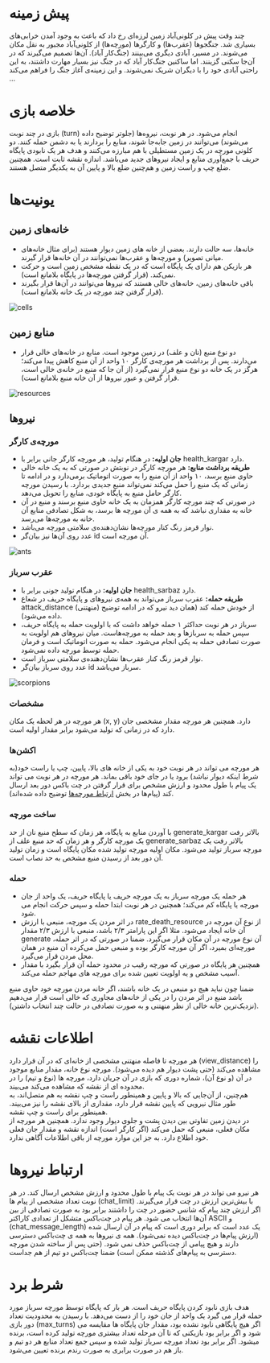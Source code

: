 # پیش زمینه
چند وقت پیش در کلونی‌آباد زمین لرزه‌ای رخ داد که باعث به وجود آمدن خرابی‌های بسیاری شد. جنگجوها (عقرب‌ها) و کارگر‌ها (مورچه‌ها) از کلونی‌آباد مجبور به نقل مکان می‌شوند. در مسیر، آبادی دیگری می‌بینند (جنگ‌کار آباد). آن‌ها تصمیم می‌گیرند که در آن‌جا سکنی گزینند. اما ساکنین جنگ‌کار آباد که در جنگ نیز بسیار مهارت داشتند، به این راحتی آبادی خود را با دیگران شریک نمی‌شوند. و این زمینه‌ی آغاز جنگ را فراهم می‌کند ...

# خلاصه بازی
بازی در چند نوبت (turn) انجام می‌شود. در هر نوبت، نیروه‌ها (جلوتر توضیح داده می‌شوند) می‌توانند در زمین جابه‌جا شوند، منابع را بردارند یا به دشمن حمله کنند.
دو کلونی مورچه در یک زمین مستطیلی با هم مبارزه می‌کنند و هدف هر یک نابودی پایگاه حریف با جمع‌آوری منابع و ایجاد نیروهای جدید می‌باشد. اندازه نقشه ثابت است. همچنین ضلع چپ و راست زمین و هم‌چنین ضلع بالا و پایین آن به یکدیگر متصل هستند.

# یونیت‌ها
## خانه‌های زمین
* خانه‌ها، سه حالت دارند. بعضی از خانه های زمین دیوار هستند (برای مثال خانه‌های میانی تصویر) و مورچه‌ها و عقرب‌ها نمی‌توانند در آن خانه‌ها قرار گیرند.
* هر بازیکن هم دارای یک پایگاه است که در یک نقطه مشخص زمین است و حرکت نمی‌کند. (قرار گرفتن مورچه‌ها در پایگاه بلامانع است).  
* باقی خانه‌های زمین، خانه‌های خالی هستند که نیرو‌ها می‌توانند در آن‌ها قرار بگیرند (قرار گرفتن چند مورچه در یک خانه بلامانع است).
  
   
![cells](https://github.com/SharifAIChallenge/AIC21-Doc/blob/master/images/Cells.png?raw=true)
  
## منابع زمین
* دو نوع منبع (نان و علف) در زمین موجود است. منابع در خانه‌های خالی قرار می‌دارند. پس از برداشت هر مورچه‌ی کارگر ۱۰ واحد از آن منبع کاهش پیدا می‌کند؛ هرگز در یک خانه دو نوع منبع قرار نمی‌گیرد (از آن جا که منبع در خانه‌ی خالی است، قرار گرفتن و عبور نیروها از آن خانه منبع بلامانع است).
  
![resources](https://github.com/SharifAIChallenge/AIC21-Doc/blob/master/images/Resources.png?raw=true)
  
## نیروها
### مورچه‌ی کارگر
  * **جان اولیه:** در هنگام تولید، هر مورچه کارگر جانی برابر با health_kargar دارد.
  * **طریقه برداشت منابع:** هر مورچه کارگر در نوبتش در صورتی که به یک خانه خالی حاوی منبع برسد، ۱۰ واحد از آن منبع را به صورت اتوماتیک برمی‌دارد و در ادامه تا زمانی که یک منبع را حمل می‌کند نمی‌تواند منبع جدیدی بردارد. با رسیدن مورچه کارگر حامل منبع به پایگاه خودی، منابع را تحویل می‌دهد.
  * در صورتی که چند مورچه کارگر همزمان به یک خانه حاوی منبع برسند و منبع در آن خانه به مقداری نباشد که به همه ی آن مورچه ها برسد، به شکل تصادفی منابع آن خانه به مورچه‌ها می‌رسد. 
  * نوار قرمز رنگ کنار مورچه‌ها نشان‌دهنده‌ی سلامتی مورچه می‌باشد.
  * عدد روی آن‌ها نیز بیان‌گر  id آن مورچه است.
  
![ants](https://github.com/SharifAIChallenge/AIC21-Doc/blob/master/images/Ants.png?raw=true)
  
### عقرب سرباز
  * **جان اولیه:** در هنگام تولید جونی برابر با health_sarbaz دارد.
  *  **طریقه حمله:** عقرب سرباز می‌تواند به همه‌ی نیروهای و پایگاه حریف در شعاع attack_distance (منهتنی) از خودش حمله کند (همان دید نیرو که در ادامه توضیح داده می‌شود).
  * سرباز در هر نوبت حداکثر ۱ حمله خواهد داشت که با اولویت حمله به پایگاه حریف، سپس حمله به سربازها و بعد حمله به مورچه‌هاست. میان نیروهای هم اولویت به صورت تصادفی حمله به یکی انجام می‌شود. حمله به صورت اتوماتیک است و فرمان حمله توسط مورچه داده نمی‌شود.
  * نوار قرمز رنگ کنار عقرب‌ها نشان‌دهنده‌ی سلامتی سرباز است.
  * عدد روی سرباز بیان‌گر id سرباز می‌باشد.  
  
![scorpions](https://github.com/SharifAIChallenge/AIC21-Doc/blob/master/images/Scorpions.png?raw=true)


### مشخصات
هر مورچه در هر لحظه یک مکان (x, y) دارد. همچنین هر مورچه مقدار مشخصی جان دارد که در زمانی که تولید می‌شود برابر مقدار اولیه است.

### اکشن‌ها
هر مورچه می تواند در هر نوبت خود به یکی از خانه های بالا، پایین، چپ یا راست خود(به شرط اینکه دیوار نباشد) برود یا در جای خود باقی بماند. هر مورچه در هر نوبت می تواند یک پیام با طول محدود و ارزش مشخص برای قرار گرفتن در چت باکس دور بعد ارسال کند (پیام‌ها در بخش [ارتباط مورچه‌ها](https://aichallenge.ir/dashboard/doc/Game%20Doc#%D8%A7%D8%B1%D8%AA%D8%A8%D8%A7%D8%B7-%D9%85%D9%88%D8%B1%DA%86%D9%87%E2%80%8C%D9%87%D8%A7) توضیح داده شده‌اند).


### ساخت مورچه
با آوردن منابع به پایگاه، هر زمان که سطح منبع نان از حد generate_kargar بالاتر رفت یک مورچه کارگر و هر زمان که حد منبع علف از generate_sarbaz بالاتر رفت یک مورچه سرباز تولید می‌شود. مکان اولیه مورچه تولید شده مکان پایگاه است و زمان تولید آن دور بعد از رسیدن منبع مشخص به حد نصاب است.

### حمله
* هر حمله یک مورچه سرباز به یک مورچه حریف یا پایگاه حریف، یک واحد از جان مورچه یا پایگاه کم می‌کند؛ همچنین در هر نوبت ابتدا حمله و سپس حرکت انجام می شود.
* در اثر مردن یک مورچه، منبعی با ارزش rate_death_resource از نوع آن مورچه در آن خانه ایجاد می‌شود. مثلا اگر این پارامتر ۲/۳ باشد، منبعی با ارزش ۲/۳ مقدار generate آن نوع مورچه در آن مکان قرار می‌گیرد. ضمنا در صورتی که در اثر حمله، مورچه‌ای بمیرد، اگر آن مورچه کارگر بوده و منبعی حمل می‌کرده آن منبع در همان محل مردن قرار می‌گیرد.
* همچنین هر پایگاه در صورتی که مورچه رقیب در محدود حمله آن قرار بگیرد با مقدار آسیب مشخص و یه اولویت تعیین شده برای مورچه های مهاجم حمله می‌کند.

ضمنا چون نباید هیچ دو منبعی در یک خانه باشند، اگر خانه مردن مورچه خود حاوی منبع باشد منبع در اثر مردن را در یکی از خانه‌های مجاوری که خالی است قرار می‌دهیم (نزدیک‌ترین خانه خالی از نظر منهتنی و به صورت تصادفی در حالت چند انتخاب داشتن).

# اطلاعات نقشه
هر مورچه تا فاصله منهتنی مشخصی از خانه‌ای که در آن قرار دارد (view_distance) را مشاهده می‌کند (حتی پشت دیوار هم دیده می‌شود). مورچه نوع خانه، مقدار منابع موجود در آن (و نوع آن‌)، شماره دوری که بازی در آن جریان دارد، مورچه ها (نوع و تیم) را در محدوده ای از نقشه که مشاهده می‌کند می‌بیند.  
هم‌چنین، از آن‌جایی که بالا و پایین و همینطور راست و چپ نقشه به هم متصل‌اند، به طور مثال نیرویی که پایین نقشه قرار دارد، مقداری از بالای نقشه را نیز می‌بیند. همینطور برای راست و چپ نقشه.  
در دیدن زمین تفاوتی بین دیدن پشت و جلوی دیوار وجود ندارد. همچنین هر مورچه از مکان فعلی، منبعی که حمل می‌کند (اگر کارگر است) اندازه نقشه و مقدار جان فعلی خود اطلاع دارد. به جز این موارد مورچه از باقی اطلاعات آگاهی ندارد.

# ارتباط نیرو‌ها
هر نیرو می تواند در هر نوبت یک پیام با طول محدود و ارزش مشخص ارسال کند. در هر نوبت تعداد مشخصی از پیام ها (chat_limit) با بیش‌ترین ارزش در چت قرار می‌گیرند. اگر ارزش چند پیام که شانس حضور در چت را داشتند برابر بود به صورت تصادفی از بین آن‌ها انتخاب می شود. هر پیام در چت‌باکس متشکل از تعدادی کاراکتر ASCII و (chat_message_length) یک عدد است که برابر دوری است که پیام در آن ارسال شده (ارزش پیام‌ها در چت‌باکس دیده نمی‌شود). همه ی نیروها به همه ی چت‌باکس دسترسی دارند و هیچ پیامی از چت‌باکس حذف نمی شود. (حتی پس از ساخته شدن مورچه دسترسی به پیام‌های گذشته ممکن است) ضمنا چت‌باکس دو تیم از هم جداست.

# شرط برد
هدف بازی نابود کردن پایگاه حریف است. هر بار که پایگاه توسط مورچه سرباز مورد حمله قرار می گیرد یک واحد از جان خود را از دست می‌دهد. با رسیدن به محدودیت تعداد دور بازی (max_turns) اگر هیچ پایگاهی نابود نشده بود، مقدار جان پایگاه ها مقایسه می شود و اگر برابر بود بازیکنی که تا آن مرحله تعداد بیشتری مورچه تولید کرده است، برنده میشود. اگر برابر بود تعداد مورچه سرباز تولید شده و سپس جمع تعداد منابع هر دو تیم و باز هم در صورت برابری به صورت رندم برنده تعیین می‌شود.

